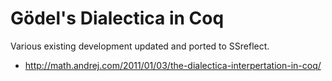 # Gödel's Dialectica in Coq

Various existing development updated and ported to SSreflect.

* http://math.andrej.com/2011/01/03/the-dialectica-interpertation-in-coq/
